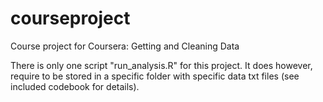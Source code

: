 # courseproject
Course project for Coursera: Getting and Cleaning Data

There is only one script "run_analysis.R" for this project. It does however, require to be stored in a specific folder with specific data txt files (see included codebook for details).
